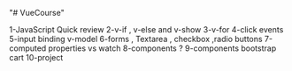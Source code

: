 "# VueCourse" 

1-JavaScript Quick review
2-v-if , v-else and  v-show
3-v-for
4-click events
5-input binding v-model
6-forms , Textarea , checkbox ,radio buttons
7-computed properties vs watch
8-components ?
9-components  bootstrap cart
10-project

